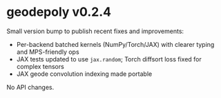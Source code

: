 # geodepoly v0.2.4

Small version bump to publish recent fixes and improvements:
- Per-backend batched kernels (NumPy/Torch/JAX) with clearer typing and MPS-friendly ops
- JAX tests updated to use `jax.random`; Torch diffsort loss fixed for complex tensors
- JAX geode convolution indexing made portable

No API changes.
